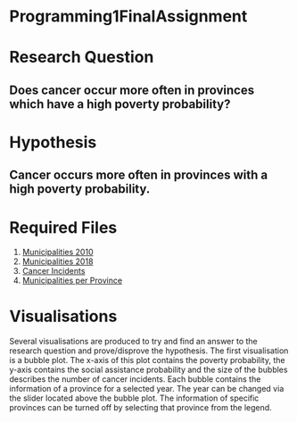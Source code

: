 # Programming1FinalAssignment

# Research Question
## Does cancer occur more often in provinces which have a high poverty probability?

# Hypothesis
## Cancer occurs more often in provinces with a high poverty probability.


# Required Files

1. [Municipalities 2010](https://www.cbs.nl/nl-nl/onze-diensten/methoden/classificaties/overig/gemeentelijke-indelingen-per-jaar/gemeentelijke-indelingen-alfabetisch-en-numeriek/gemeenten-alfabetisch-per-provincie-2015/gemeenten-alfabetisch-per-provincie-2010)
2. [Municipalities 2018](https://www.cbs.nl/nl-nl/cijfers/detail/83859NED)
3. [Cancer Incidents](https://iknl.nl/nkr-cijfers?fs%7Cepidemiologie_id=506&fs%7Ctumor_id=1&fs%7Cregio_id=525%2C527%2C529%2C521%2C528%2C526%2C520%2C522%2C518%2C519%2C523%2C524&fs%7Cperiode_id=568%2C570%2C572%2C545&fs%7Cgeslacht_id=623&fs%7Cleeftijdsgroep_id=656&fs%7Cjaren_na_diagnose_id=666&fs%7Ceenheid_id=683&cs%7Ctype=line&cs%7CxAxis=periode_id&cs%7Cseries=regio_id&ts%7CrowDimensions=periode_id&ts%7CcolumnDimensions=regio_id&lang%7Clanguage=nl)
4. [Municipalities per Province](https://digitaal.scp.nl/armoedeinkaart2019/waar-wonen-de-armen-in-nederland/)

# Visualisations
Several visualisations are produced to try and find an answer to the research question and prove/disprove the hypothesis. 
The first visualisation is a bubble plot. The x-axis of this plot contains the poverty probability, the y-axis contains the social assistance probability and the size of the bubbles describes the number of cancer incidents. Each bubble contains the information of a province for a selected year. The year can be changed via the slider located above the bubble plot. The information of specific provinces can be turned off by selecting that province from the legend.
